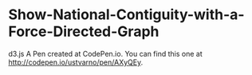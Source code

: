# Show-National-Contiguity-with-a-Force-Directed-Graph
d3.js
A Pen created at CodePen.io. You can find this one at http://codepen.io/ustvarno/pen/AXyQEy.

 
